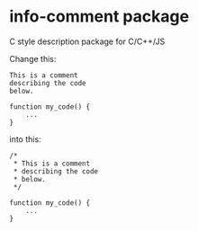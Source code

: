 # info-comment package

C style description package for C/C++/JS

Change this:

    This is a comment
    describing the code
    below.

    function my_code() {
        ...
    }

into this:

    /*
     * This is a comment
     * describing the code
     * below.
     */

    function my_code() {
        ...
    }
